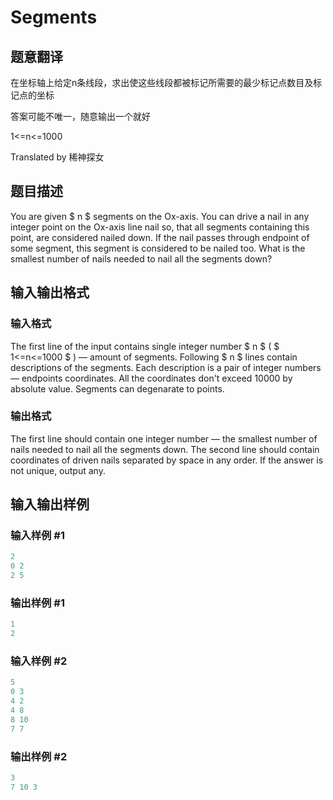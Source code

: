 # Segments

## 题意翻译

在坐标轴上给定n条线段，求出使这些线段都被标记所需要的最少标记点数目及标记点的坐标

答案可能不唯一，随意输出一个就好

1<=n<=1000

Translated by 稀神探女

## 题目描述

You are given $ n $ segments on the Ox-axis. You can drive a nail in any integer point on the Ox-axis line nail so, that all segments containing this point, are considered nailed down. If the nail passes through endpoint of some segment, this segment is considered to be nailed too. What is the smallest number of nails needed to nail all the segments down?

## 输入输出格式

### 输入格式

The first line of the input contains single integer number $ n $ ( $ 1<=n<=1000 $ ) — amount of segments. Following $ n $ lines contain descriptions of the segments. Each description is a pair of integer numbers — endpoints coordinates. All the coordinates don't exceed 10000 by absolute value. Segments can degenarate to points.

### 输出格式

The first line should contain one integer number — the smallest number of nails needed to nail all the segments down. The second line should contain coordinates of driven nails separated by space in any order. If the answer is not unique, output any.

## 输入输出样例

### 输入样例 #1

```cpp
2
0 2
2 5

```
### 输出样例 #1

```cpp
1
2 
```


### 输入样例 #2

```cpp
5
0 3
4 2
4 8
8 10
7 7

```
### 输出样例 #2

```cpp
3
7 10 3

```
